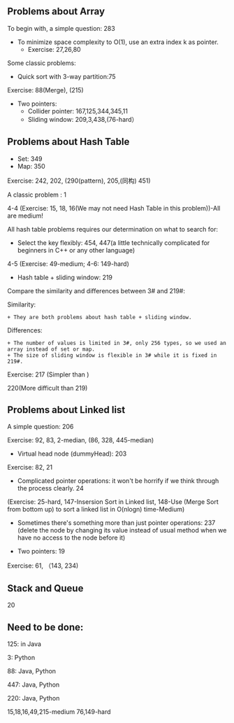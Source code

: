 ## Problems about Array

To begin with, a simple question: 283

+ To minimize space complexity to O(1), use an extra index k as pointer.
	+ Exercise: 27,26,80

Some classic problems:

+ Quick sort with 3-way partition:75

Exercise: 88(Merge), (215)

+ Two pointers:
	+ Collider pointer: 167,125,344,345,11
	+ Sliding window: 209,3,438,(76-hard）

## Problems about Hash Table

+ Set: 349
+ Map: 350

Exercise: 242, 202, (290(pattern), 205,(同构) 451)

A classic problem : 1

4-4 (Exercise: 15, 18, 16(We may not need Hash Table in this problem))-All are medium!

All hash table problems requires our determination on what to search for:

+ Select the key flexibly: 454, 447(a little technically complicated for beginners in C++ or any other language)

4-5 (Exercise: 49-medium; 4-6: 149-hard)

+ Hash table + sliding window: 219

Compare the similarity and differences between 3# and 219#:

Similarity: 

	+ They are both problems about hash table + sliding window.

Differences:

	+ The number of values is limited in 3#, only 256 types, so we used an array instead of set or map.
	+ The size of sliding window is flexible in 3# while it is fixed in 219#.

Exercise: 217 (Simpler than )

220(More difficult than 219)

## Problems about Linked list

A simple question: 206

Exercise: 92, 83, 2-median, (86, 328, 445-median)

+ Virtual head node (dummyHead): 203

Exercise: 82, 21

+ Complicated pointer operations: it won't be horrify if we think through the process clearly. 24

(Exercise: 25-hard, 147-Insersion Sort in Linked list, 148-Use (Merge Sort from bottom up) to sort a linked list in O(nlogn) time-Medium)

+ Sometimes there's something more than just pointer operations: 237 (delete the node by changing its value instead of usual method when we have no access to the node before it)

+ Two pointers: 19

Exercise: 61, （143, 234)


## Stack and Queue

20





## Need to be done:

125: in Java

3: Python

88: Java, Python

447: Java, Python

220: Java, Python

15,18,16,49,215-medium  76,149-hard
